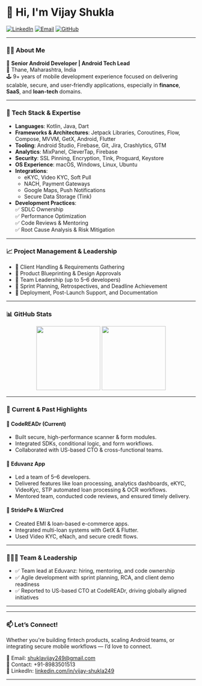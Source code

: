 # 👋 Hi, I'm Vijay Shukla

[![LinkedIn](https://img.shields.io/badge/LinkedIn-blue?style=flat&logo=linkedin&logoColor=white)](https://www.linkedin.com/in/vijay-shukla249/)
[![Email](https://img.shields.io/badge/Email-shuklavijay249%40gmail.com-red?style=flat&logo=gmail&logoColor=white)](mailto:shuklavijay249@gmail.com)
[![GitHub](https://img.shields.io/github/followers/shuklavijay249?label=GitHub&style=flat&logo=github)](https://github.com/shuklavijay249)

---

### 👨‍💻 About Me

💼 **Senior Android Developer | Android Tech Lead**  
📍 Thane, Maharashtra, India  
🕹️ 9+ years of mobile development experience focused on delivering scalable, secure, and user-friendly applications, especially in **finance**, **SaaS**, and **loan-tech** domains.

---

### 🔧 Tech Stack & Expertise

- **Languages**: Kotlin, Java, Dart  
- **Frameworks & Architectures**: Jetpack Libraries, Coroutines, Flow, Compose, MVVM, GetX, Android, Flutter  
- **Tooling**: Android Studio, Firebase, Git, Jira, Crashlytics, GTM  
- **Analytics**: MixPanel, CleverTap, Firebase
- **Security**: SSL Pinning, Encryption, Tink, Proguard, Keystore  
- **OS Experience**: macOS, Windows, Linux, Ubuntu  
- **Integrations**:  
  - eKYC, Video KYC, Soft Pull  
  - NACH, Payment Gateways  
  - Google Maps, Push Notifications  
  - Secure Data Storage (Tink)
- **Development Practices**:  
  ✅ SDLC Ownership  
  ✅ Performance Optimization  
  ✅ Code Reviews & Mentoring  
  ✅ Root Cause Analysis & Risk Mitigation

---

### 📈 Project Management & Leadership

- 🔹 Client Handling & Requirements Gathering  
- 🔹 Product Blueprinting & Design Approvals  
- 🔹 Team Leadership (up to 5–6 developers)  
- 🔹 Sprint Planning, Retrospectives, and Deadline Achievement  
- 🔹 Deployment, Post-Launch Support, and Documentation

---

### 📊 GitHub Stats

<p align="center">
  <img height="170" src="https://github-readme-stats.vercel.app/api?username=shuklavijay249&show_icons=true&theme=tokyonight&hide_border=true" />
  <img height="170" src="https://github-readme-stats.vercel.app/api/top-langs/?username=shuklavijay249&layout=compact&theme=tokyonight&hide_border=true" />
</p>

---

### 🚀 Current & Past Highlights

#### 🔹 **CodeREADr** (Current)
- Built secure, high-performance scanner & form modules.
- Integrated SDKs, conditional logic, and form workflows.
- Collaborated with US-based CTO & cross-functional teams.

#### 🔹 **Eduvanz App**
- Led a team of 5–6 developers.
- Delivered features like loan processing, analytics dashboards, eKYC, VideoKyc, STP automated loan processing & OCR workflows.
- Mentored team, conducted code reviews, and ensured timely delivery.

#### 🔹 **StridePe & WizrCred**
- Created EMI & loan-based e-commerce apps.
- Integrated multi-loan systems with GetX & Flutter.
- Used Video KYC, eNach, and secure credit flows.

---

### 🧑‍🤝‍🧑 Team & Leadership

- ✅ Team lead at Eduvanz: hiring, mentoring, and code ownership  
- ✅ Agile development with sprint planning, RCA, and client demo readiness  
- ✅ Reported to US-based CTO at CodeREADr, driving globally aligned initiatives

---

<!-- ### 📊 GitHub Stats

![Vijay's GitHub Stats](https://github-readme-stats.vercel.app/api?username=shuklavijay249&show_icons=true&theme=github_dark&hide_border=true)

![Top Languages](https://github-readme-stats.vercel.app/api/top-langs/?username=shuklavijay249&layout=compact&theme=github_dark&hide_border=true)-->


---


### 📫 Let’s Connect!

Whether you're building fintech products, scaling Android teams, or integrating secure mobile workflows — I’d love to connect.

📨 Email: [shuklavijay249@gmail.com](mailto:shuklavijay249@gmail.com)  
📱 Contact: +91-8983501513  
🔗 LinkedIn: [linkedin.com/in/vijay-shukla249](https://www.linkedin.com/in/vijay-shukla249/) 
<!-- 🌐 Portfolio (optional): *Add your website here* -->

---
